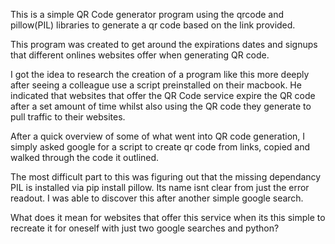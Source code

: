 This is a simple QR Code generator program using the qrcode and pillow(PIL)
libraries to generate a qr code based on the link provided.

This program was created to get around the expirations dates and signups
that different onlines websites offer when generating QR code.

I got the idea to research the creation of a program like this more deeply
after seeing a colleague use a script preinstalled on their macbook. He
indicated that websites that offer the QR Code service expire the QR code
after a set amount of time whilst also using the QR code they generate to
pull traffic to their websites.

After a quick overview of some of what went into QR code generation, I 
simply asked google for a script to create qr code from links, copied and
walked through the code it outlined.

The most difficult part to this was figuring out that the missing 
dependancy PIL is installed via pip install pillow. Its name isnt clear
from just the error readout. I was able to discover this after another
simple google search.

What does it mean for websites that offer this service when its this
simple to recreate it for oneself with just two google searches and python?
